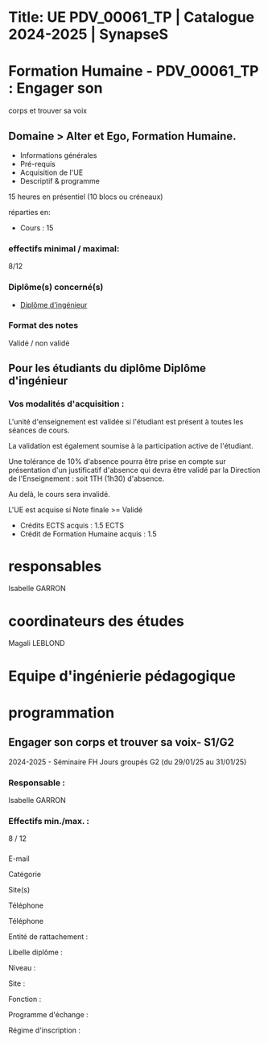 # Title: UE PDV_00061_TP | Catalogue 2024-2025 | SynapseS

#  [ ](/catalogue/2024-2025) Formation Humaine \- PDV_00061_TP : Engager son
corps et trouver sa voix

## Domaine > Alter et Ego, Formation Humaine.

  * Informations générales
  * Pré-requis
  * Acquisition de l'UE
  * Descriptif & programme

15 heures en présentiel (10 blocs ou créneaux)

réparties en:

  * Cours : 15

### effectifs minimal / maximal:

8/12

### Diplôme(s) concerné(s)

  * [Diplôme d'ingénieur](/catalogue/2024-2025/diplome/4/ING-diplome-d-ingenieur)

### Format des notes

Validé / non validé

## Pour les étudiants du diplôme Diplôme d'ingénieur

### Vos modalités d'acquisition :

L'unité d'enseignement est validée si l'étudiant est présent à toutes les
séances de cours.

La validation est également soumise à la participation active de l'étudiant.

  
Une tolérance de 10% d'absence pourra être prise en compte sur présentation
d'un justificatif d'absence qui devra être validé par la Direction de
l'Enseignement : soit 1TH (1h30) d'absence.

Au delà, le cours sera invalidé.

L'UE est acquise si Note finale >= Validé

  * Crédits ECTS acquis : 1.5 ECTS
  * Crédit de Formation Humaine acquis : 1.5

# responsables

Isabelle GARRON

# coordinateurs des études

Magali LEBLOND

# Equipe d'ingénierie pédagogique

# programmation

## Engager son corps et trouver sa voix- S1/G2

2024-2025 - Séminaire FH Jours groupés G2 (du 29/01/25 au 31/01/25)

### Responsable :

Isabelle GARRON

### Effectifs min./max. :

8 / 12

###

E-mail

Catégorie

Site(s)

Téléphone

Téléphone

Entité de rattachement :

Libelle diplôme :

Niveau :

Site :

Fonction :

Programme d'échange :

Régime d'inscription :

